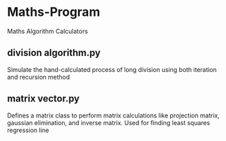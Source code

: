 # Maths-Program
Maths Algorithm Calculators

## division algorithm.py
Simulate the hand-calculated process of long division using both iteration and recursion method

## matrix vector.py
Defines a matrix class to perform matrix calculations like projection matrix, gaussian elimination, and inverse matrix.
Used for finding least squares regression line
